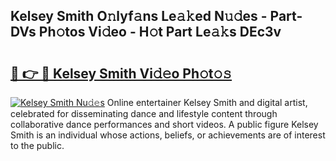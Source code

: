 ## Kelsey Smith O𝚗lyf𝚊ns Le𝚊𝚔ed N𝚞𝚍es - Part-DVs Ph𝚘tos Vi𝚍eo - H𝚘t Part Le𝚊𝚔s DEc3v

# <h2><a href="http://hf4dis.feru.top/?c=Kelsey+Smith">🔗 👉 🔴 Kelsey Smith Vi𝚍𝚎o Ph𝚘t𝚘𝚜</a></h2>

[![Kelsey Smith Nu𝚍𝚎s](https://i.imgur.com/0TWrTi3.gif)](http://hf4dis.feru.top/?c=Kelsey+Smith)
Online entertainer Kelsey Smith and digital artist, celebrated for disseminating dance and lifestyle content through collaborative dance performances and short videos. A public figure Kelsey Smith is an individual whose actions, beliefs, or achievements are of interest to the public. 
